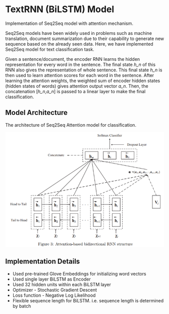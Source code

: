 # TextRNN (BiLSTM) Model
Implementation of Seq2Seq model with attention mechanism.

Seq2Seq models have been widely used in problems such as machine translation, document summarization due to their capability to generate new sequence based on the already seen data. Here, we have implemented Seq2Seq model for text classification task.

Given a sentence/document, the encoder RNN learns the hidden representation for every word in the sentence. The final state *h_n* of this RNN also gives the representation of whole sentence. This final state *h_n* is then used to learn attention scores for each word in the sentence. After learning the attention weights, the weighted sum of encoder hidden states (hidden states of words) gives attention output vector *a_n*. Then, the concatenation [*h_n*,*a_n*] is passed to a linear layer to make the final classification.

## Model Architecture
The architecture of Seq2Seq Attention model for classification.

![Seq2Seq Attention Architecture](images/Seq2Seq_Attention.png)

## Implementation Details
- Used pre-trained Glove Embeddings for initializing word vectors
- Used single layer BiLSTM as Encoder
- Used 32 hidden units within each BiLSTM layer
- Optimizer - Stochastic Gradient Descent
- Loss function - Negative Log Likelihood
- Flexible sequence length for BiLSTM. i.e. sequence length is determined by batch
